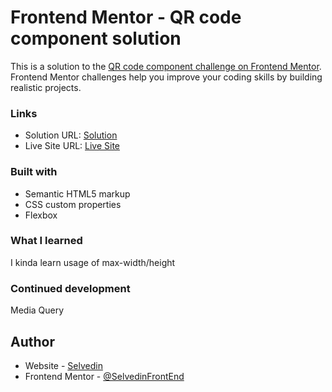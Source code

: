 # Frontend Mentor - QR code component solution

This is a solution to the [QR code component challenge on Frontend Mentor](https://www.frontendmentor.io/challenges/qr-code-component-iux_sIO_H). Frontend Mentor challenges help you improve your coding skills by building realistic projects. 

### Links

- Solution URL: [Solution](https://www.frontendmentor.io/solutions/qr-code-component-I54fpUZB3y)
- Live Site URL: [Live Site](https://gleaming-sprite-ba0dcd.netlify.app)

### Built with

- Semantic HTML5 markup
- CSS custom properties
- Flexbox

### What I learned

I kinda learn usage of max-width/height

### Continued development

Media Query

## Author

- Website - [Selvedin](https://gleaming-sprite-ba0dcd.netlify.app)
- Frontend Mentor - [@SelvedinFrontEnd](https://www.frontendmentor.io/profile/SelvedinFrontEnd)



